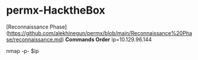 # permx-HacktheBox


[Reconnaissance Phase] (https://github.com/alekhinegun/permx/blob/main/Reconnaissance%20Phase/reconnaissance.md)
**Commands Order**
ip=10.129.96.144

nmap -p- $ip
